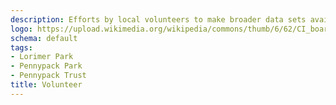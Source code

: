 ```yaml
---
description: Efforts by local volunteers to make broader data sets available.
logo: https://upload.wikimedia.org/wikipedia/commons/thumb/6/62/CI_boardwalk_Sandy_sweepers_jeh.jpg/220px-CI_boardwalk_Sandy_sweepers_jeh.jpg
schema: default
tags:
- Lorimer Park
- Pennypack Park
- Pennypack Trust
title: Volunteer
---
```

